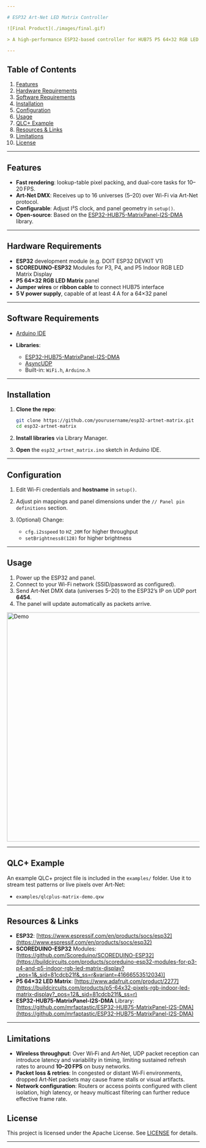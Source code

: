 ```yaml
---

# ESP32 Art-Net LED Matrix Controller

![Final Product](./images/final.gif)

> A high-performance ESP32-based controller for HUB75 P5 64×32 RGB LED matrix panels, receiving Art-Net DMX over Wi-Fi and displaying pixel data at up to 20 FPS.

---
```


## Table of Contents

1. [Features](#features)
2. [Hardware Requirements](#hardware-requirements)
3. [Software Requirements](#software-requirements)
4. [Installation](#installation)
5. [Configuration](#configuration)
6. [Usage](#usage)
7. [QLC+ Example](#qlc-example)
8. [Resources & Links](#resources--links)
9. [Limitations](#Limitations)
10. [License](#license)

---

## Features

* **Fast rendering**: lookup-table pixel packing, and dual-core tasks for 10–20 FPS.
* **Art-Net DMX**: Receives up to 16 universes (5–20) over Wi-Fi via Art-Net protocol.
* **Configurable**: Adjust I²S clock, and panel geometry in `setup()`.
* **Open-source**: Based on the [ESP32-HUB75-MatrixPanel-I2S-DMA](https://github.com/mrfaptastic/ESP32-HUB75-MatrixPanel-I2S-DMA) library.

---

## Hardware Requirements

* **ESP32** development module (e.g. DOIT ESP32 DEVKIT V1)
* **SCOREDUINO-ESP32** Modules for P3, P4, and P5 Indoor RGB LED Matrix Display
* **P5 64×32 RGB LED Matrix** panel
* **Jumper wires** or **ribbon cable** to connect HUB75 interface
* **5 V power supply**, capable of at least 4 A for a 64×32 panel

---

## Software Requirements

* [Arduino IDE](https://www.arduino.cc/en/software)
* **Libraries**:

  * [ESP32-HUB75-MatrixPanel-I2S-DMA](https://github.com/mrfaptastic/ESP32-HUB75-MatrixPanel-I2S-DMA)
  * [AsyncUDP](https://github.com/me-no-dev/AsyncUDP)
  * Built-in: `WiFi.h`, `Arduino.h`

---

## Installation

1. **Clone the repo**:

   ```bash
   git clone https://github.com/yourusername/esp32-artnet-matrix.git
   cd esp32-artnet-matrix
   ```
2. **Install libraries** via Library Manager.
3. **Open** the `esp32_artnet_matrix.ino` sketch in Arduino IDE.

---

## Configuration

1. Edit Wi-Fi credentials and **hostname** in `setup()`.
2. Adjust pin mappings and panel dimensions under the `// Panel pin definitions` section.
3. (Optional) Change:

   * `cfg.i2sspeed` to `HZ_20M` for higher throughput
   * `setBrightness8(128)` for higher brightness

---

## Usage

1. Power up the ESP32 and panel.
2. Connect to your Wi-Fi network (SSID/password as configured).
3. Send Art-Net DMX data (universes 5–20) to the ESP32’s IP on UDP port **6454**.
4. The panel will update automatically as packets arrive.

<img src="./video/demo.gif" alt="Demo" width="600" />

---

## QLC+ Example

An example QLC+ project file is included in the `examples/` folder.
Use it to stream test patterns or live pixels over Art-Net:

* `examples/qlcplus-matrix-demo.qxw`

---

## Resources & Links

* **ESP32**: [https://www.espressif.com/en/products/socs/esp32](https://www.espressif.com/en/products/socs/esp32)
* **SCOREDUINO-ESP32** Modules: [https://github.com/Scoreduino/SCOREDUINO-ESP32](https://buildcircuits.com/products/scoreduino-esp32-modules-for-p3-p4-and-p5-indoor-rgb-led-matrix-display?_pos=1&_sid=81cdcb21f&_ss=r&variant=41666553512034)]
* **P5 64×32 LED Matrix**: [https://www.adafruit.com/product/2277](https://buildcircuits.com/products/p5-64x32-pixels-rgb-indoor-led-matrix-display?_pos=12&_sid=81cdcb21f&_ss=r)
* **ESP32-HUB75-MatrixPanel-I2S-DMA** Library: [https://github.com/mrfaptastic/ESP32-HUB75-MatrixPanel-I2S-DMA](https://github.com/mrfaptastic/ESP32-HUB75-MatrixPanel-I2S-DMA)

---

## Limitations

* **Wireless throughput**: Over Wi‑Fi and Art‑Net, UDP packet reception can introduce latency and variability in timing, limiting sustained refresh rates to around **10–20 FPS** on busy networks.
* **Packet loss & retries**: In congested or distant Wi‑Fi environments, dropped Art‑Net packets may cause frame stalls or visual artifacts.
* **Network configuration**: Routers or access points configured with client isolation, high latency, or heavy multicast filtering can further reduce effective frame rate.

## License

This project is licensed under the Apache License. See [LICENSE](LICENSE) for details.

---
